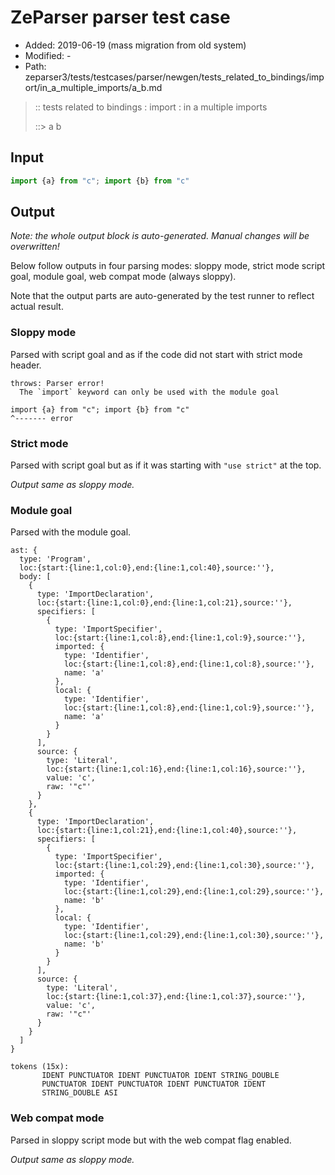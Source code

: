 # ZeParser parser test case

- Added: 2019-06-19 (mass migration from old system)
- Modified: -
- Path: zeparser3/tests/testcases/parser/newgen/tests_related_to_bindings/import/in_a_multiple_imports/a_b.md

> :: tests related to bindings : import : in a multiple imports
>
> ::> a b

## Input

`````js
import {a} from "c"; import {b} from "c"
`````

## Output

_Note: the whole output block is auto-generated. Manual changes will be overwritten!_

Below follow outputs in four parsing modes: sloppy mode, strict mode script goal, module goal, web compat mode (always sloppy).

Note that the output parts are auto-generated by the test runner to reflect actual result.

### Sloppy mode

Parsed with script goal and as if the code did not start with strict mode header.

`````
throws: Parser error!
  The `import` keyword can only be used with the module goal

import {a} from "c"; import {b} from "c"
^------- error
`````

### Strict mode

Parsed with script goal but as if it was starting with `"use strict"` at the top.

_Output same as sloppy mode._

### Module goal

Parsed with the module goal.

`````
ast: {
  type: 'Program',
  loc:{start:{line:1,col:0},end:{line:1,col:40},source:''},
  body: [
    {
      type: 'ImportDeclaration',
      loc:{start:{line:1,col:0},end:{line:1,col:21},source:''},
      specifiers: [
        {
          type: 'ImportSpecifier',
          loc:{start:{line:1,col:8},end:{line:1,col:9},source:''},
          imported: {
            type: 'Identifier',
            loc:{start:{line:1,col:8},end:{line:1,col:8},source:''},
            name: 'a'
          },
          local: {
            type: 'Identifier',
            loc:{start:{line:1,col:8},end:{line:1,col:9},source:''},
            name: 'a'
          }
        }
      ],
      source: {
        type: 'Literal',
        loc:{start:{line:1,col:16},end:{line:1,col:16},source:''},
        value: 'c',
        raw: '"c"'
      }
    },
    {
      type: 'ImportDeclaration',
      loc:{start:{line:1,col:21},end:{line:1,col:40},source:''},
      specifiers: [
        {
          type: 'ImportSpecifier',
          loc:{start:{line:1,col:29},end:{line:1,col:30},source:''},
          imported: {
            type: 'Identifier',
            loc:{start:{line:1,col:29},end:{line:1,col:29},source:''},
            name: 'b'
          },
          local: {
            type: 'Identifier',
            loc:{start:{line:1,col:29},end:{line:1,col:30},source:''},
            name: 'b'
          }
        }
      ],
      source: {
        type: 'Literal',
        loc:{start:{line:1,col:37},end:{line:1,col:37},source:''},
        value: 'c',
        raw: '"c"'
      }
    }
  ]
}

tokens (15x):
       IDENT PUNCTUATOR IDENT PUNCTUATOR IDENT STRING_DOUBLE
       PUNCTUATOR IDENT PUNCTUATOR IDENT PUNCTUATOR IDENT
       STRING_DOUBLE ASI
`````


### Web compat mode

Parsed in sloppy script mode but with the web compat flag enabled.

_Output same as sloppy mode._
